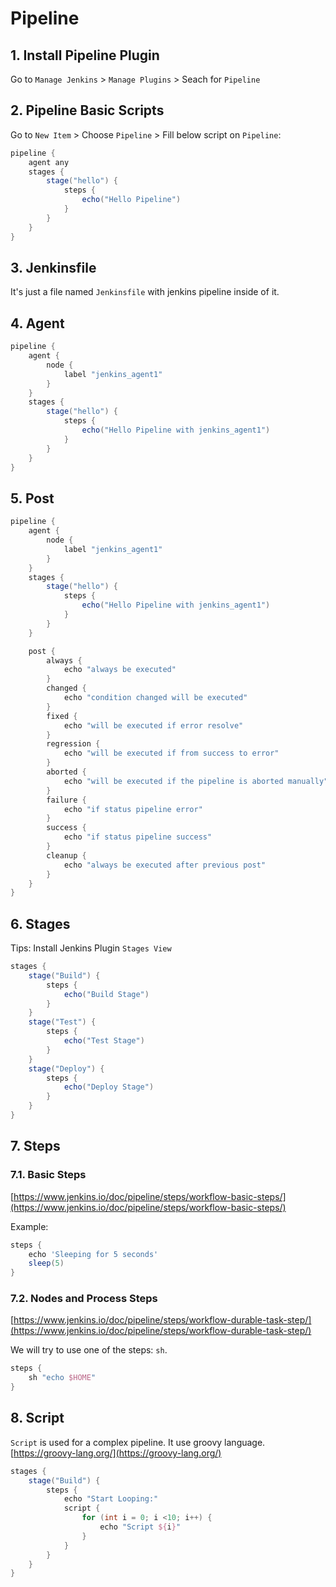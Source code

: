 # Pipeline

## 1. Install Pipeline Plugin

Go to `Manage Jenkins` > `Manage Plugins` > Seach for `Pipeline`

## 2. Pipeline Basic Scripts

Go to `New Item` > Choose `Pipeline` > Fill below script on `Pipeline`:

```groovy
pipeline {
    agent any
    stages {
        stage("hello") {
            steps {
                echo("Hello Pipeline")
            }
        }
    }
}
```

## 3. Jenkinsfile

It's just a file named `Jenkinsfile` with jenkins pipeline inside of it.

## 4. Agent

```groovy
pipeline {
    agent {
        node {
            label "jenkins_agent1"
        }
    }
    stages {
        stage("hello") {
            steps {
                echo("Hello Pipeline with jenkins_agent1")
            }
        }
    }
}
```

## 5. Post

```groovy
pipeline {
    agent {
        node {
            label "jenkins_agent1"
        }
    }
    stages {
        stage("hello") {
            steps {
                echo("Hello Pipeline with jenkins_agent1")
            }
        }
    }

    post {
        always {
            echo "always be executed"
        }
        changed {
            echo "condition changed will be executed"
        }
        fixed {
            echo "will be executed if error resolve"
        }
        regression {
            echo "will be executed if from success to error"
        }
        aborted {
            echo "will be executed if the pipeline is aborted manually"
        }
        failure {
            echo "if status pipeline error"
        }
        success {
            echo "if status pipeline success"
        }
        cleanup {
            echo "always be executed after previous post"
        }
    }
}
```

## 6. Stages

Tips: Install Jenkins Plugin `Stages View`

```groovy
stages {
    stage("Build") {
        steps {
            echo("Build Stage")
        }
    }
    stage("Test") {
        steps {
            echo("Test Stage")
        }
    }
    stage("Deploy") {
        steps {
            echo("Deploy Stage")
        }
    }
}
```

## 7. Steps

### 7.1. Basic Steps

[https://www.jenkins.io/doc/pipeline/steps/workflow-basic-steps/](https://www.jenkins.io/doc/pipeline/steps/workflow-basic-steps/)

Example:

```groovy
steps {
    echo 'Sleeping for 5 seconds'
    sleep(5)
}
```

### 7.2. Nodes and Process Steps

[https://www.jenkins.io/doc/pipeline/steps/workflow-durable-task-step/](https://www.jenkins.io/doc/pipeline/steps/workflow-durable-task-step/)

We will try to use one of the steps: `sh`.

```groovy
steps {
    sh "echo $HOME"
}
```

## 8. Script

`Script` is used for a complex pipeline. It use groovy language. [https://groovy-lang.org/](https://groovy-lang.org/)

```groovy
stages {
    stage("Build") {
        steps {
            echo "Start Looping:"
            script {
                for (int i = 0; i <10; i++) {
                    echo "Script ${i}"
                }
            }
        }
    }
}
```



